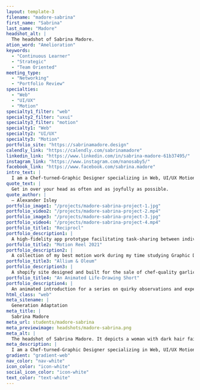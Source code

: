 ```yaml
---
layout: template-3
filename: "madore-sabrina"
first_name: "Sabrina"
last_name: "Madore"
headshot_alt: |
  The headshot of Sabrina Madore.
ation_word: "Amelioration"
keywords:
  - "Continuous Learner"
  - "Strategic"
  - "Team Oriented"
meeting_type:
  - "Networking"
  - "Portfolio Review"
specialties:
  - "Web"
  - "UI/UX"
  - "Motion"
specialty1_filter: "web"
specialty2_filter: "uxui"
specialty3_filter: "motion"
specialty1: "Web"
specialty2: "UI/UX"
specialty3: "Motion"
portfolio_site: "https://sabrinamadore.design"
calendly_link: "https://calendly.com/sabrinamadore"
linkedin_link: "https://www.linkedin.com/in/sabrina-madore-61b37495/"
instagram_link: "https://www.instagram.com/nanosaby5/"
facebook_link: "https://www.facebook.com/sabrina.madore"
intro_text: |
  I am a Chef-turned-Graphic Designer specializing in Web, UI/UX Motion & Brand Design with a passion for creating unique, quirky, and experience-driven work.
quote_text: |
  Get in over your head as often and as joyfully as possible.
quote_author: |
  — Alexander Isley
portfolio_image1: "/projects/madore-sabrina-project-1.jpg"
portfolio_video2: "/projects/madore-sabrina-project-2.mp4"
portfolio_image3: "/projects/madore-sabrina-project-3.jpg"
portfolio_video4: "/projects/madore-sabrina-project-4.mp4"
portfolio_title1: "Reciprocl"
portfolio_description1: |
  A high-fidelity app prototype facilitating task-sharing between individuals for household chores, buying meals, and all other turn-taking activities.
portfolio_title2: "Motion Reel 2021"
portfolio_description2: |
  A collection of my best motion work during my time studying Graphic Design, set over my own music composed and recorded uniquely for this reel.
portfolio_title3: "Allium & Oleum"
portfolio_description3: |
  A shopify site designed and built for the sale of chef-quality garlic confit and oil infusions.
portfolio_title4: "An Animated Life-Drawing Short"
portfolio_description4: |
  An animated introduction for a series on quirky observations and experiences being part of the Ottawa life drawing community.
html_class: "web"
meta_sitename: |
  Generation Adaptation
meta_title: |
  Sabrina Madore
meta_url: students/madore-sabrina
meta_previewimage: headshots/madore-sabrina.png
meta_alt: |
  The headshot of Sabrina Madore. It depicts a woman with dark hair faintly smiling. She is wearing a dark button-up shirt.
meta_description: |
  I am a Chef-turned-Graphic Designer specializing in Web, UI/UX Motion & Brand Design with a passion for creating unique, quirky, and experience-driven work.
gradient: "gradient-web"
nav_color: "nav-white"
icon_color: "icon-white"
social_icon_color: "icon-white"
text_color: "text-white"
---
```

